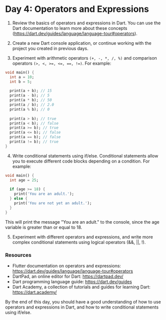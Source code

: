 # Day 4: Operators and Expressions

1. Review the basics of operators and expressions in Dart. You can use the Dart documentation to learn more about these concepts (https://dart.dev/guides/language/language-tour#operators).

2. Create a new Dart console application, or continue working with the project you created in previous days.

3. Experiment with arithmetic operators `(+, -, *, /, %)` and comparison operators `(>, <, >=, <=, ==, !=)`. For example:

```dart
void main() {
  int a = 10;
  int b = 5;
  
  print(a + b); // 15
  print(a - b); // 5
  print(a * b); // 50
  print(a / b); // 2.0
  print(a % b); // 0
  
  print(a > b); // true
  print(a < b); // false
  print(a >= b); // true
  print(a <= b); // false
  print(a == b); // false
  print(a != b); // true
}
```

4. Write conditional statements using if/else. Conditional statements allow you to execute different code blocks depending on a condition. For example:

```dart
void main() {
  int age = 25;
  
  if (age >= 18) {
    print('You are an adult.');
  } else {
    print('You are not yet an adult.');
  }
}
```

This will print the message "You are an adult." to the console, since the age variable is greater than or equal to 18.

5. Experiment with different operators and expressions, and write more complex conditional statements using logical operators (&&, ||, !).

### Resources

- Flutter documentation on operators and expressions: https://dart.dev/guides/language/language-tour#operators
- DartPad, an online editor for Dart: https://dartpad.dev/
- Dart programming language guide: https://dart.dev/guides
- Dart Academy, a collection of tutorials and guides for learning Dart: https://dart.academy/

By the end of this day, you should have a good understanding of how to use operators and expressions in Dart, and how to write conditional statements using if/else.